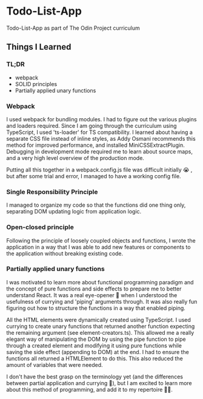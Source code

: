 # Todo-List-App

Todo-List-App as part of The Odin Project curriculum

## Things I Learned

### TL;DR

- webpack
- SOLID principles
- Partially applied unary functions

### Webpack

I used webpack for bundling modules. I had to figure out the various plugins and loaders required. Since I am going through the curriculum using TypeScript, I used 'ts-loader' for TS compatibility. I learned about having a separate CSS file instead of inline styles, as Addy Osmani recommends this method for improved performance, and installed MiniCSSExtractPlugin. Debugging in development mode required me to learn about source maps, and a very high level overview of the production mode.

Putting all this together in a webpack.config.js file was difficult initially 😭 , but after some trial and error, I managed to have a working config file.

### Single Responsibility Principle

I managed to organize my code so that the functions did one thing only, separating DOM updating logic from application logic.

### Open-closed principle

Following the principle of loosely coupled objects and functions, I wrote the application in a way that I was able to add new features or components to the application without breaking existing code.

### Partially applied unary functions

I was motivated to learn more about functional programming paradigm and the concept of pure functions and side effects to prepare me to better understand React. It was a real eye-opener 🤯 when I understood the usefulness of currying and 'piping' arguments through. It was also really fun figuring out how to structure the functions in a way that enabled piping.

All the HTML elements were dynamically created using TypeScript. I used currying to create unary functions that returned another function expecting the remaining argument (see element-creators.ts). This allowed me a really elegant way of manipulating the DOM by using the pipe function to pipe through a created element and modifying it using pure functions while saving the side effect (appending to DOM) at the end. I had to ensure the functions all returned a HTMLElement to do this. This also reduced the amount of variables that were needed.

I don't have the best grasp on the terminology yet (and the differences between partial application and currying 🤔), but I am excited to learn more about this method of programming, and add it to my repertoire 💪🏼.
